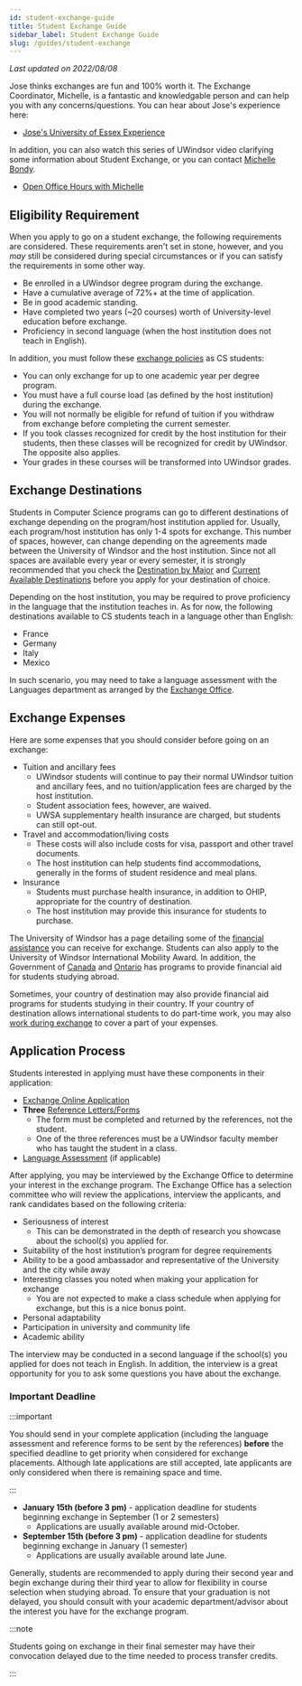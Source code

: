 ```yaml
---
id: student-exchange-guide
title: Student Exchange Guide
sidebar_label: Student Exchange Guide
slug: /guides/student-exchange
---
```


_Last updated on 2022/08/08_

Jose thinks exchanges are fun and 100% worth it. The Exchange Coordinator, Michelle, is a fantastic and knowledgable person and can help you with any concerns/questions. You can hear about Jose's experience here:

-   [Jose's University of Essex Experience](https://www.youtube.com/watch?v=CshpbmLpHzw)

In addition, you can also watch this series of UWindsor video clarifying some information about Student Exchange, or you can contact [Michelle Bondy](mailto:exchange@uwindsor.ca).

-   [Open Office Hours with Michelle](https://www.uwindsor.ca/studentexchange/423/open-office-hours-michelle)

## Eligibility Requirement

When you apply to go on a student exchange, the following requirements are considered. These requirements aren't set in stone, however, and you _may_ still be considered during special circumstances or if you can satisfy the requirements in some other way.

-   Be enrolled in a UWindsor degree program during the exchange.
-   Have a cumulative average of 72%+ at the time of application.
-   Be in good academic standing.
-   Have completed two years (~20 courses) worth of University-level education before exchange.
-   Proficiency in second language (when the host institution does not teach in English).

In addition, you must follow these [exchange policies](https://www.uwindsor.ca/studentexchange/418/student-exchange-policy) as CS students:

-   You can only exchange for up to one academic year per degree program.
-   You must have a full course load (as defined by the host institution) during the exchange.
-   You will not normally be eligible for refund of tuition if you withdraw from exchange before completing the current semester.
-   If you took classes recognized for credit by the host institution for their students, then these classes will be recognized for credit by UWindsor. The opposite also applies.
-   Your grades in these courses will be transformed into UWindsor grades.

## Exchange Destinations

Students in Computer Science programs can go to different destinations of exchange depending on the program/host institution applied for. Usually, each program/host institution has only 1-4 spots for exchange. This number of spaces, however, can change depending on the agreements made between the University of Windsor and the host institution. Since not all spaces are available every year or every semester, it is strongly recommended that you check the [Destination by Major](https://www.uwindsor.ca/studentexchange/388/destinations-major) and [Current Available Destinations](https://www.uwindsor.ca/studentexchange/424/currently-available-2) before you apply for your destination of choice.

Depending on the host institution, you may be required to prove proficiency in the language that the institution teaches in. As for now, the following destinations available to CS students teach in a language other than English:

-   France
-   Germany
-   Italy
-   Mexico

In such scenario, you may need to take a language assessment with the Languages department as arranged by the [Exchange Office](mailto:exchange@uwindsor.ca).

## Exchange Expenses

Here are some expenses that you should consider before going on an exchange:

-   Tuition and ancillary fees
    -   UWindsor students will continue to pay their normal UWindsor tuition and ancillary fees, and no tuition/application fees are charged by the host institution.
    -   Student association fees, however, are waived.
    -   UWSA supplementary health insurance are charged, but students can still opt-out.
-   Travel and accommodation/living costs
    -   These costs will also include costs for visa, passport and other travel documents.
    -   The host institution can help students find accommodations, generally in the forms of student residence and meal plans.
-   Insurance
    -   Students must purchase health insurance, in addition to OHIP, appropriate for the country of destination.
    -   The host institution may provide this insurance for students to purchase.

The University of Windsor has a page detailing some of the [financial assistance](https://www.uwindsor.ca/studentexchange/310/financial-assistance) you can receive for exchange. Students can also apply to the University of Windsor International Mobility Award. In addition, the Government of [Canada](https://www.canada.ca/en/employment-social-development/services/education/bank-student-loan.html) and [Ontario](https://www.ontario.ca/page/study-abroad#section-2) has programs to provide financial aid for students studying abroad.

Sometimes, your country of destination may also provide financial aid programs for students studying in their country. If your country of destination allows international students to do part-time work, you may also [work during exchange](https://www.uwindsor.ca/studentexchange/417/working-while-exchange) to cover a part of your expenses.

## Application Process

Students interested in applying must have these components in their application:

-   [Exchange Online Application](https://www.uwindsor.ca/studentexchange/421/online-application)
-   **Three** [Reference Letters/Forms](https://www.uwindsor.ca/studentexchange/306/reference-forms)
    -   The form must be completed and returned by the references, not the student.
    -   One of the three references must be a UWindsor faculty member who has taught the student in a class.
-   [Language Assessment](https://www.uwindsor.ca/studentexchange/307/language-preparation) (if applicable)

After applying, you may be interviewed by the Exchange Office to determine your interest in the exchange program. The Exchange Office has a selection committee who will review the applications, interview the applicants, and rank candidates based on the following criteria:

-   Seriousness of interest
    -   This can be demonstrated in the depth of research you showcase about the school(s) you applied for.
-   Suitability of the host institution’s program for degree requirements
-   Ability to be a good ambassador and representative of the University and the city while away
-   Interesting classes you noted when making your application for exchange
    -   You are not expected to make a class schedule when applying for exchange, but this is a nice bonus point.
-   Personal adaptability
-   Participation in university and community life
-   Academic ability

The interview may be conducted in a second language if the school(s) you applied for does not teach in English. In addition, the interview is a great opportunity for you to ask some questions you have about the exchange.

### Important Deadline

:::important

You should send in your complete application (including the language assessment and reference forms to be sent by the references) **before** the specified deadline to get priority when considered for exchange placements. Although late applications are still accepted, late applicants are only considered when there is remaining space and time.

:::

-   **January 15th (before 3 pm)** - application deadline for students beginning exchange in September (1 or 2 semesters)
    -   Applications are usually available around mid-October.
-   **September 15th (before 3 pm)** - application deadline for students beginning exchange in January (1 semester)
    -   Applications are usually available around late June.

Generally, students are recommended to apply during their second year and begin exchange during their third year to allow for flexibility in course selection when studying abroad. To ensure that your graduation is not delayed, you should consult with your academic department/advisor about the interest you have for the exchange program.

:::note

Students going on exchange in their final semester may have their convocation delayed due to the time needed to process transfer credits.

:::
